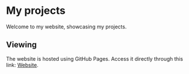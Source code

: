 # My projects

Welcome to my website, showcasing my projects.

## Viewing

The website is hosted using GitHub Pages. Access it directly through this link: [Website](https://levina-anna.github.io/).

